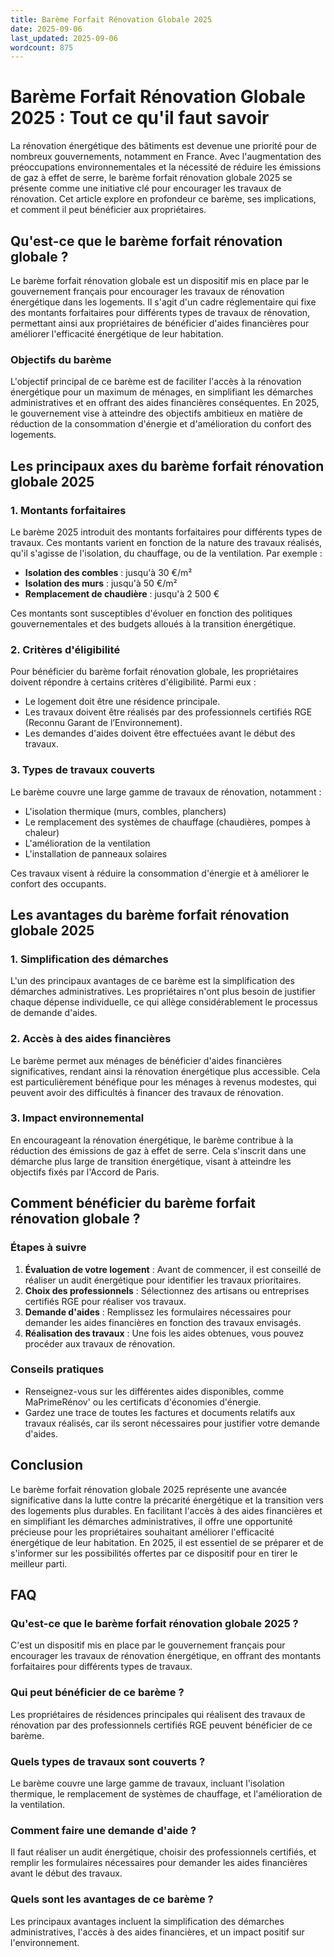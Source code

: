 ```yaml
---
title: Barème Forfait Rénovation Globale 2025
date: 2025-09-06
last_updated: 2025-09-06
wordcount: 875
---
```


# Barème Forfait Rénovation Globale 2025 : Tout ce qu'il faut savoir

La rénovation énergétique des bâtiments est devenue une priorité pour de nombreux gouvernements, notamment en France. Avec l'augmentation des préoccupations environnementales et la nécessité de réduire les émissions de gaz à effet de serre, le barème forfait rénovation globale 2025 se présente comme une initiative clé pour encourager les travaux de rénovation. Cet article explore en profondeur ce barème, ses implications, et comment il peut bénéficier aux propriétaires.

## Qu'est-ce que le barème forfait rénovation globale ?

Le barème forfait rénovation globale est un dispositif mis en place par le gouvernement français pour encourager les travaux de rénovation énergétique dans les logements. Il s'agit d'un cadre réglementaire qui fixe des montants forfaitaires pour différents types de travaux de rénovation, permettant ainsi aux propriétaires de bénéficier d'aides financières pour améliorer l'efficacité énergétique de leur habitation.

### Objectifs du barème

L'objectif principal de ce barème est de faciliter l'accès à la rénovation énergétique pour un maximum de ménages, en simplifiant les démarches administratives et en offrant des aides financières conséquentes. En 2025, le gouvernement vise à atteindre des objectifs ambitieux en matière de réduction de la consommation d'énergie et d'amélioration du confort des logements.

## Les principaux axes du barème forfait rénovation globale 2025

### 1. Montants forfaitaires

Le barème 2025 introduit des montants forfaitaires pour différents types de travaux. Ces montants varient en fonction de la nature des travaux réalisés, qu'il s'agisse de l'isolation, du chauffage, ou de la ventilation. Par exemple :

- **Isolation des combles** : jusqu'à 30 €/m²
- **Isolation des murs** : jusqu'à 50 €/m²
- **Remplacement de chaudière** : jusqu'à 2 500 €

Ces montants sont susceptibles d'évoluer en fonction des politiques gouvernementales et des budgets alloués à la transition énergétique.

### 2. Critères d'éligibilité

Pour bénéficier du barème forfait rénovation globale, les propriétaires doivent répondre à certains critères d'éligibilité. Parmi eux :

- Le logement doit être une résidence principale.
- Les travaux doivent être réalisés par des professionnels certifiés RGE (Reconnu Garant de l’Environnement).
- Les demandes d'aides doivent être effectuées avant le début des travaux.

### 3. Types de travaux couverts

Le barème couvre une large gamme de travaux de rénovation, notamment :

- L'isolation thermique (murs, combles, planchers)
- Le remplacement des systèmes de chauffage (chaudières, pompes à chaleur)
- L'amélioration de la ventilation
- L'installation de panneaux solaires

Ces travaux visent à réduire la consommation d'énergie et à améliorer le confort des occupants.

## Les avantages du barème forfait rénovation globale 2025

### 1. Simplification des démarches

L'un des principaux avantages de ce barème est la simplification des démarches administratives. Les propriétaires n'ont plus besoin de justifier chaque dépense individuelle, ce qui allège considérablement le processus de demande d'aides.

### 2. Accès à des aides financières

Le barème permet aux ménages de bénéficier d'aides financières significatives, rendant ainsi la rénovation énergétique plus accessible. Cela est particulièrement bénéfique pour les ménages à revenus modestes, qui peuvent avoir des difficultés à financer des travaux de rénovation.

### 3. Impact environnemental

En encourageant la rénovation énergétique, le barème contribue à la réduction des émissions de gaz à effet de serre. Cela s'inscrit dans une démarche plus large de transition énergétique, visant à atteindre les objectifs fixés par l'Accord de Paris.

## Comment bénéficier du barème forfait rénovation globale ?

### Étapes à suivre

1. **Évaluation de votre logement** : Avant de commencer, il est conseillé de réaliser un audit énergétique pour identifier les travaux prioritaires.
2. **Choix des professionnels** : Sélectionnez des artisans ou entreprises certifiés RGE pour réaliser vos travaux.
3. **Demande d'aides** : Remplissez les formulaires nécessaires pour demander les aides financières en fonction des travaux envisagés.
4. **Réalisation des travaux** : Une fois les aides obtenues, vous pouvez procéder aux travaux de rénovation.

### Conseils pratiques

- Renseignez-vous sur les différentes aides disponibles, comme MaPrimeRénov' ou les certificats d'économies d'énergie.
- Gardez une trace de toutes les factures et documents relatifs aux travaux réalisés, car ils seront nécessaires pour justifier votre demande d'aides.

## Conclusion

Le barème forfait rénovation globale 2025 représente une avancée significative dans la lutte contre la précarité énergétique et la transition vers des logements plus durables. En facilitant l'accès à des aides financières et en simplifiant les démarches administratives, il offre une opportunité précieuse pour les propriétaires souhaitant améliorer l'efficacité énergétique de leur habitation. En 2025, il est essentiel de se préparer et de s'informer sur les possibilités offertes par ce dispositif pour en tirer le meilleur parti.

## FAQ

### Qu'est-ce que le barème forfait rénovation globale 2025 ?

C'est un dispositif mis en place par le gouvernement français pour encourager les travaux de rénovation énergétique, en offrant des montants forfaitaires pour différents types de travaux.

### Qui peut bénéficier de ce barème ?

Les propriétaires de résidences principales qui réalisent des travaux de rénovation par des professionnels certifiés RGE peuvent bénéficier de ce barème.

### Quels types de travaux sont couverts ?

Le barème couvre une large gamme de travaux, incluant l'isolation thermique, le remplacement de systèmes de chauffage, et l'amélioration de la ventilation.

### Comment faire une demande d'aide ?

Il faut réaliser un audit énergétique, choisir des professionnels certifiés, et remplir les formulaires nécessaires pour demander les aides financières avant le début des travaux.

### Quels sont les avantages de ce barème ?

Les principaux avantages incluent la simplification des démarches administratives, l'accès à des aides financières, et un impact positif sur l'environnement.